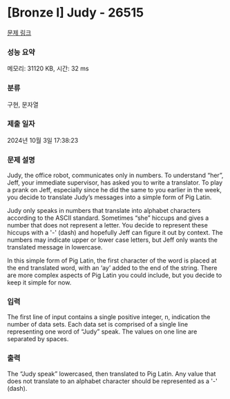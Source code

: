 # [Bronze I] Judy - 26515 

[문제 링크](https://www.acmicpc.net/problem/26515) 

### 성능 요약

메모리: 31120 KB, 시간: 32 ms

### 분류

구현, 문자열

### 제출 일자

2024년 10월 3일 17:38:23

### 문제 설명

<p>Judy, the office robot, communicates only in numbers. To understand “her”, Jeff, your immediate supervisor, has asked you to write a translator. To play a prank on Jeff, especially since he did the same to you earlier in the week, you decide to translate Judy’s messages into a simple form of Pig Latin.</p>

<p>Judy only speaks in numbers that translate into alphabet characters according to the ASCII standard. Sometimes “she” hiccups and gives a number that does not represent a letter. You decide to represent these hiccups with a '-' (dash) and hopefully Jeff can figure it out by context. The numbers may indicate upper or lower case letters, but Jeff only wants the translated message in lowercase.</p>

<p>In this simple form of Pig Latin, the first character of the word is placed at the end translated word, with an ‘ay’ added to the end of the string. There are more complex aspects of Pig Latin you could include, but you decide to keep it simple for now.</p>

### 입력 

 <p>The first line of input contains a single positive integer, n, indication the number of data sets. Each data set is comprised of a single line representing one word of “Judy” speak. The values on one line are separated by spaces.</p>

### 출력 

 <p>The “Judy speak” lowercased, then translated to Pig Latin. Any value that does not translate to an alphabet character should be represented as a '-' (dash).</p>

